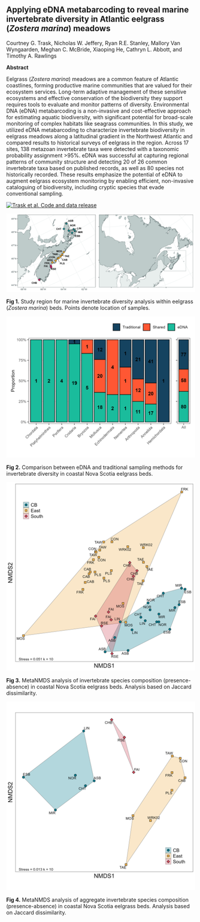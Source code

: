 ## Applying eDNA metabarcoding to reveal marine invertebrate diversity in Atlantic eelgrass (*Zostera marina*) meadows

Courtney G. Trask, Nicholas W. Jeffery, Ryan R.E. Stanley, Mallory Van Wyngaarden, Meghan C. McBride, Xiaoping He, Cathryn L. Abbott, and  Timothy A. Rawlings

**Abstract**

Eelgrass (*Zostera marina*) meadows are a common feature of Atlantic coastlines, forming productive marine communities that are valued for their ecosystem services. Long-term adaptive management of these sensitive ecosystems and effective conservation of the biodiversity they support requires tools to evaluate and monitor patterns of diversity. Environmental DNA (eDNA) metabarcoding is a non-invasive and cost-effective approach for estimating aquatic biodiversity, with significant potential for broad-scale monitoring of complex habitats like seagrass communities. In this study, we utilized eDNA metabarcoding to characterize invertebrate biodiversity in eelgrass meadows along a latitudinal gradient in the Northwest Atlantic and compared results to historical surveys of eelgrass in the region. Across 17 sites, 138 metazoan invertebrate taxa were detected with a taxonomic probability assignment >95%. eDNA was successful at capturing regional patterns of community structure and detecting 20 of 26 common invertebrate taxa based on published records, as well as 80 species not historically recorded. These results emphasize the potential of eDNA to augment eelgrass ecosystem monitoring by enabling efficient, non-invasive cataloguing of biodiversity, including cryptic species that evade conventional sampling. 

[![Trask et al. Code and data release](https://zenodo.org/badge/1085914567.svg)](https://doi.org/10.5281/zenodo.17477684)

![](output/Figure1-01.jpg)

__Fig 1.__ Study region for marine invertebrate diversity analysis within eelgrass (*Zostera marina*) beds. Points denote location of samples.  

![](output/proportional_comparison_all.png)

__Fig 2.__ Comparison between eDNA and traditional sampling methods for invertebrate diversity in coastal Nova Scotia eelgrass beds. 

![](output/nmds_jaccard_updated.png)

__Fig 3.__ MetaNMDS analysis of invertebrate species composition (presence-absence) in coastal Nova Scotia eelgrass beds. Analysis based on Jaccard dissimilarity.

![](output/nmds_grouped_jaccard_updated.png)

__Fig 4.__ MetaNMDS analysis of aggregate invertebrate species composition (presence-absence) in coastal Nova Scotia eelgrass beds. Analysis based on Jaccard dissimilarity.

